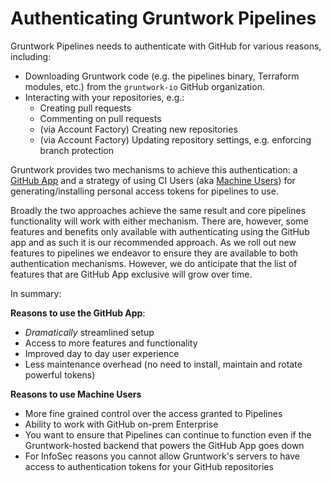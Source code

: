 # Authenticating Gruntwork Pipelines

Gruntwork Pipelines needs to authenticate with GitHub for various reasons, including:
* Downloading Gruntwork code (e.g. the pipelines binary, Terraform modules, etc.) from the `gruntwork-io` GitHub organization.
* Interacting with your repositories, e.g.:
  * Creating pull requests
  * Commenting on pull requests
  * (via Account Factory) Creating new repositories
  * (via Account Factory) Updating repository settings, e.g. enforcing branch protection

Gruntwork provides two mechanisms to achieve this authentication: a [GitHub App](./viagithubapp.md) and a strategy of using CI Users (aka [Machine Users](./viamachineusers.md)) for generating/installing personal access tokens for pipelines to use.

Broadly the two approaches achieve the same result and core pipelines functionality will work with either mechanism.  There are, however, some features and benefits only available with authenticating using the GitHub app and as such it is our recommended approach. As we roll out new features to pipelines we endeavor to ensure they are available to both authentication mechanisms. However, we do anticipate that the list of features that are GitHub App exclusive will grow over time.

In summary:

**Reasons to use the GitHub App**:
* _Dramatically_ streamlined setup
* Access to more features and functionality
* Improved day to day user experience
* Less maintenance overhead (no need to install, maintain and rotate powerful tokens)

**Reasons to use Machine Users**
* More fine grained control over the access granted to Pipelines
* Ability to work with GitHub on-prem Enterprise
* You want to ensure that Pipelines can continue to function even if the Gruntwork-hosted backend that powers the GitHub App goes down
* For InfoSec reasons you cannot allow Gruntwork's servers to have access to authentication tokens for your GitHub repositories